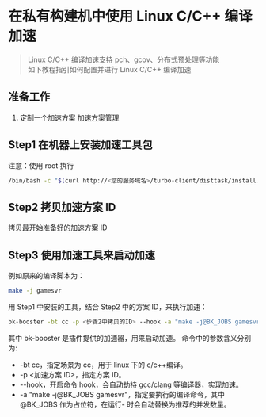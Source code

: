 # 在私有构建机中使用 Linux C/C++ 编译加速

> Linux C/C++ 编译加速支持 pch、gcov、分布式预处理等功能<br/>
> 如下教程指引如何配置并进行 Linux C/C++ 编译加速

## 准备工作

1. 定制一个加速方案 [加速方案管理](../Services/turbo_plan.md)

## Step1 在机器上安装加速工具包

注意：使用 root 执行

```bash
/bin/bash -c "$(curl http://<您的服务域名>/turbo-client/disttask/install.sh)"
```

## Step2 拷贝加速方案 ID

拷贝最开始准备好的加速方案 ID

## Step3 使用加速工具来启动加速

例如原来的编译脚本为：

```bash
make -j gamesvr
```

用 Step1 中安装的工具，结合 Step2 中的方案 ID，来执行加速：

```bash
bk-booster -bt cc -p <步骤2中拷贝的ID> --hook -a "make -j@BK_JOBS gamesvr"
```

其中 bk-booster 是插件提供的加速器，用来启动加速。
命令中的参数含义分别为:

- -bt cc，指定场景为 cc，用于 linux 下的 c/c++编译。
- -p <加速方案 ID>，指定方案 ID。
- --hook，开启命令 hook，会自动劫持 gcc/clang 等编译器，实现加速。
- -a "make -j@BK_JOBS gamesvr"，指定要执行的编译命令，其中@BK_JOBS 作为占位符，在运行- 时会自动替换为推荐的并发数量。
